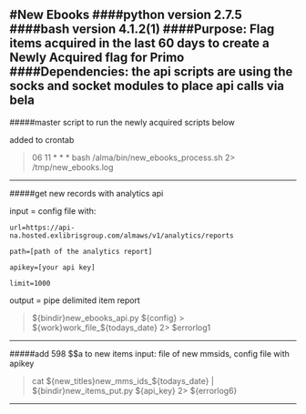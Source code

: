 #New Ebooks
####python version 2.7.5
####bash version 4.1.2(1)
####Purpose: Flag items acquired in the last 60 days to create a Newly Acquired flag for Primo
####Dependencies: the api scripts are using the socks and socket modules to place api calls via bela
-------------------------------------------------------------------------------------------------
#####master script to run the newly acquired scripts below

added to crontab

>06 11 * * * bash /alma/bin/new_ebooks_process.sh 2> /tmp/new_ebooks.log

-------------------------------------------------------------------------------------------------
#####get new records with analytics api

input = config file with:

```
url=https://api-na.hosted.exlibrisgroup.com/almaws/v1/analytics/reports

path=[path of the analytics report]

apikey=[your api key]

limit=1000
```

output = pipe delimited item report

>${bindir}new_ebooks_api.py ${config} > ${work}work_file_${todays_date} 2> $errorlog1

-------------------------------------------------------------------------------------------------
#####add 598 $$a to new items
input: file of new mmsids, config file with apikey
>cat ${new_titles}new_mms_ids_${todays_date} | ${bindir}new_items_put.py ${api_key} 2> ${errorlog6}

-------------------------------------------------------------------------------------------------
